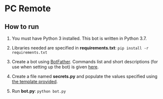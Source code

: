 # PC Remote

## How to run

1. You must have Python 3 installed. This bot is written in Python 3.7.

2. Libraries needed are specified in **requirements.txt**: `pip install -r requirements.txt`

3. Create a bot using [BotFather](http://t.me/BotFather). Commands list and short descriptions (for use when setting up the bot) is given [here](docs/commands.txt).

4. Create a file named **secrets.py** and populate the values specified using [the template provided](secrets.py.template).

4. Run **bot.py**: `python bot.py`